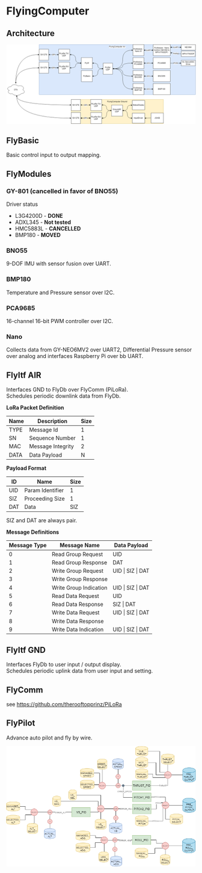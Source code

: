 # FlyingComputer

## Architecture
![alt text](https://raw.githubusercontent.com/therooftopprinz/FlyingComputer/master/Architecture/wholesystemv0.png "Architecture")
## FlyBasic
Basic control input to output mapping.
## FlyModules

### GY-801 (cancelled in favor of BNO55)
Driver status
* L3G4200D - **DONE**
* ADXL345 - **Not tested**
* HMC5883L - **CANCELLED**
* BMP180 - **MOVED**

### BNO55
9-DOF IMU with sensor fusion over UART.

### BMP180
Temperature and Pressure sensor over I2C.

### PCA9685
16-channel 16-bit PWM controller over I2C.

### Nano
Collects data from GY-NEO6MV2 over UART2, Differential Pressure sensor over analog and interfaces Raspberry Pi over bb UART.

## FlyItf AIR
Interfaces GND to FlyDb over FlyComm (PiLoRa).<br />
Schedules periodic downlink data from FlyDb.

**LoRa Packet Definition**

| Name | Description | Size |
|------|-------------|------|
| TYPE	| Message Id		| 1 |
| SN	| Sequence Number	| 1 |
| MAC	| Message Integrity	| 2 |
| DATA	| Data Payload		| N |

**Payload Format**

| ID	| Name	| Size |
|-------|-------|------|
| UID	| Param Identifier	| 1 |
| SIZ	| Proceeding Size	| 1 |
| DAT	| Data |SIZ |

SIZ and DAT are always pair.

**Message Definitions**

| Message Type	| Message Name	| Data Payload |
|---------------|---------------|--------------|
| 0	|Read Group Request	| UID
| 1	| Read Group Response	| DAT
| 2	| Write Group Request	| UID \| SIZ \| DAT
| 3	| Write Group Response	
| 4	| Write Group Indication	| UID \| SIZ \| DAT
| 5	| Read Data Request	| UID
| 6	| Read Data Response	| SIZ \| DAT
| 7	| Write Data Request	| UID \| SIZ \| DAT
| 8	| Write Data Response	
| 9	| Write Data Indication	| UID \| SIZ \| DAT

## FlyItf GND
Interfaces FlyDb to user input / output display.<br />
Schedules periodic uplink data from user input and setting.

## FlyComm
see https://github.com/therooftopprinz/PiLoRa


## FlyPilot
Advance auto pilot and fly by wire.

![alt text](https://raw.githubusercontent.com/therooftopprinz/FlyingComputer/master/Architecture/fcapcs.png "FlyAdvance")
